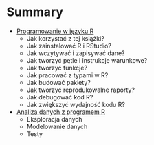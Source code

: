 # Summary

* [Programowanie w języku R](Programowanie/programowanie_w_jezyku_r.md)
   * Jak korzystać z tej książki?
   * Jak zainstalować R i RStudio?
   * Jak wczytywać i zapisywać dane?
   * Jak tworzyć pętle i instrukcje warunkowe?
   * Jak tworzyć funkcje?
   * Jak pracować z typami w R?
   * Jak budować pakiety?
   * Jak tworzyć reprodukowalne raporty?
   * Jak debugować kod R?
   * Jak zwiększyć wydajność kodu R?
* [Analiza danych z programem R](Analiza/analiza_danych_z_programem_r.md)
   * Eksploracja danych
   * Modelowanie danych
   * Testy
